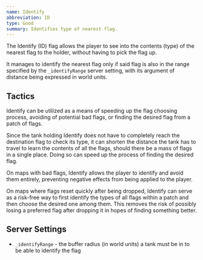 ```yaml
---
name: Identify
abbreviation: ID
type: Good
summary: Identifies type of nearest flag.
---
```


The Identify (ID) flag allows the player to see into the contents (type) of the nearest flag to the holder, without having to pick the flag up.

It manages to identify the nearest flag only if said flag is also in the range specified by the `_identifyRange` server setting, with its argument of distance being expressed in world units.

## Tactics

Identify can be utilized as a means of speeding up the flag choosing process, avoiding of potential bad flags, or finding the desired flag from a patch of flags.

Since the tank holding Identify does not have to completely reach the destination flag to check its type, it can shorten the distance the tank has to travel to learn the contents of all the flags, should there be a mass of flags in a single place. Doing so can speed up the process of finding the desired flag.

On maps with bad flags, Identify allows the player to identify and avoid them entirely, preventing negative effects from being applied to the player.

On maps where flags reset quickly after being dropped, Identify can serve as a risk-free way to first identify the types of all flags within a patch and then choose the desired one among them. This removes the risk of possibly losing a preferred flag after dropping it in hopes of finding something better.

## Server Settings

- `_identifyRange` - the buffer radius (in world units) a tank must be in to be able to identify the flag

